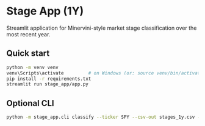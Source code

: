 # Stage App (1Y)

Streamlit application for Minervini-style market stage classification over the
most recent year.

## Quick start

```bash
python -m venv venv
venv\Scripts\activate         # on Windows (or: source venv/bin/activate on macOS/Linux)
pip install -r requirements.txt
streamlit run stage_app/app.py
```

## Optional CLI

```bash
python -m stage_app.cli classify --ticker SPY --csv-out stages_1y.csv --suppress-warnings
```
